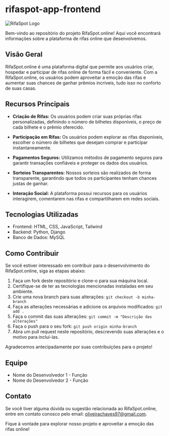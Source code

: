 # rifaspot-app-frontend
![RifaSpot Logo](https://www.rifaspot.online/)


Bem-vindo ao repositório do projeto RifaSpot.online! Aqui você encontrará informações sobre a plataforma de rifas online que desenvolvemos.

## Visão Geral

RifaSpot.online é uma plataforma digital que permite aos usuários criar, hospedar e participar de rifas online de forma fácil e conveniente. Com a RifaSpot.online, os usuários podem aproveitar a emoção das rifas e aumentar suas chances de ganhar prêmios incríveis, tudo isso no conforto de suas casas.

## Recursos Principais

- **Criação de Rifas:** Os usuários podem criar suas próprias rifas personalizadas, definindo o número de bilhetes disponíveis, o preço de cada bilhete e o prêmio oferecido.

- **Participação em Rifas:** Os usuários podem explorar as rifas disponíveis, escolher o número de bilhetes que desejam comprar e participar instantaneamente.

- **Pagamentos Seguros:** Utilizamos métodos de pagamento seguros para garantir transações confiáveis e proteger os dados dos usuários.

- **Sorteios Transparentes:** Nossos sorteios são realizados de forma transparente, garantindo que todos os participantes tenham chances justas de ganhar.

- **Interação Social:** A plataforma possui recursos para os usuários interagirem, comentarem nas rifas e compartilharem em redes sociais.

## Tecnologias Utilizadas

- Frontend: HTML, CSS, JavaScript, Tailwind
- Backend: Python, Django
- Banco de Dados: MySQL

## Como Contribuir

Se você estiver interessado em contribuir para o desenvolvimento do RifaSpot.online, siga as etapas abaixo:

1. Faça um fork deste repositório e clone-o para sua máquina local.
2. Certifique-se de ter as tecnologias mencionadas instaladas em seu ambiente.
3. Crie uma nova branch para suas alterações: `git checkout -b minha-branch`
4. Faça as alterações necessárias e adicione os arquivos modificados: `git add .`
5. Faça o commit das suas alterações: `git commit -m "Descrição das alterações"`
6. Faça o push para o seu fork: `git push origin minha-branch`
7. Abra um pull request neste repositório, descrevendo suas alterações e o motivo para incluí-las.

Agradecemos antecipadamente por suas contribuições para o projeto!

## Equipe

- Nome do Desenvolvedor 1 - Função
- Nome do Desenvolvedor 2 - Função

## Contato

Se você tiver alguma dúvida ou sugestão relacionada ao RifaSpot.online, entre em contato conosco pelo email: oliveirachaves97@gmail.com.

Fique à vontade para explorar nosso projeto e aproveitar a emoção das rifas online!

